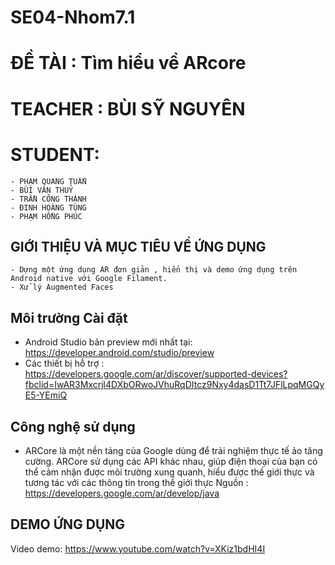 # SE04-Nhom7.1
# ĐỀ TÀI : Tìm hiểu về ARcore
# TEACHER : BÙI SỸ NGUYÊN
# STUDENT:
```
- PHẠM QUANG TUẤN
- BÙI VĂN THUỶ
- TRẦN CÔNG THÀNH
- ĐINH HOÀNG TÙNG
- PHẠM HỒNG PHÚC
```

## GIỚI THIỆU VÀ MỤC TIÊU VỀ ỨNG DỤNG
```
- Dựng một ứng dụng AR đơn giản , hiển thị và demo ứng dụng trên Android native với Google Filament.
- Xử lý Augmented Faces
```
##  Môi trường Cài đặt 
* Android Studio bản preview mới nhất tại: https://developer.android.com/studio/preview
* Các thiết bị hỗ trợ : https://developers.google.com/ar/discover/supported-devices?fbclid=IwAR3Mxcrjl4DXbORwoJVhuRqDItcz9Nxy4dasD1Tt7JFlLpqMGQyE5-YEmiQ

## Công nghệ sử dụng

* ARCore là một nền tảng của Google dùng để trải nghiệm thực tế ảo tăng cường. ARCore sử dụng các API khác nhau, giúp điện thoại của bạn có thể cảm nhận được môi trường xung quanh, hiểu được thế giới thực và tương tác với các thông tin trong thế giới thực
Nguồn : https://developers.google.com/ar/develop/java

## DEMO ỨNG DỤNG

Video demo: https://www.youtube.com/watch?v=XKiz1bdHI4I


